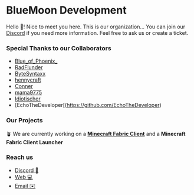 # BlueMoon Development

Hello 👋! Nice to meet you here. This is our organization... You can join our [Discord](https://discord.gg/crqTCdCXNu) if you need more information. Feel free to ask us or create a ticket.

### Special Thanks to our Collaborators

- [Blue_of_Phoenix_](https://github.com/BlueofPhoenix)
- [RadFlunder](https://github.com/RadFlunder)
- [ByteSyntaxx](https://github.com/ByteSyntaxx)
- [hennycraft](https://github.com/Hennycraft52)
- [Conner](https://github.com/devTwitchiger)
- [mama9775](https://github.com/mama9775)
- [Idiotischer](https://github.com/Idiotischer)
- [EchoTheDeveloper[(https://github.com/EchoTheDeveloper)


### Our Projects

🪴 We are currently working on a **[Minecraft Fabric Client](https://github.com/BlueMoonStudioMC/BMCFabric)** and a **Minecraft Fabric Client Launcher**

### Reach us

- [Discord 💬](https://discord.gg/crqTCdCXNu)
- [Web 💻](http://193.187.255.139/)
- [Email ✉️]()
